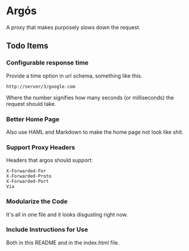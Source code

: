 Argós
=======

A proxy that makes purposely slows down the request.

## Todo Items

### Configurable response time
Provide a time option in url schema, something like this.
```
http://server/3/google.com
```
Where the number signifies how many seconds (or milliseconds) the request should
take.

### Better Home Page
Also use HAML and Markdown to make the home page not look like shit.

### Support Proxy Headers
Headers that argos should support:
```
X-Forwarded-For
X-Forwarded-Proto
X-Forwarded-Port
Via
```

### Modularize the Code
It's all in one file and it looks disgusting right now.

### Include Instructions for Use
Both in this README and in the index.html file.
